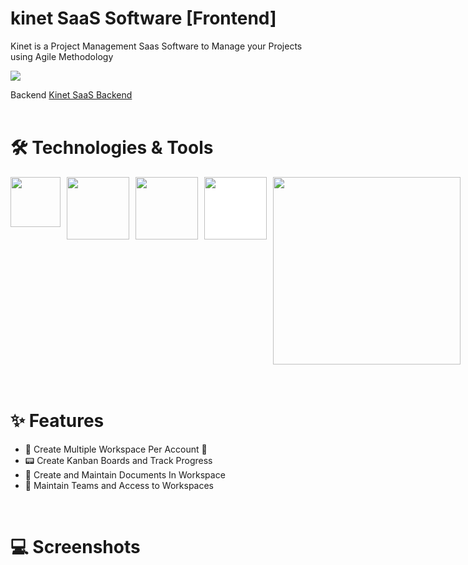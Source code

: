 # **kinet SaaS Software [Frontend]**
Kinet is a Project Management Saas Software to Manage your Projects using Agile Methodology

<img src="https://45218278.fs1.hubspotusercontent-na1.net/hubfs/45218278/kinetLogoWhite.svg" >

<br />

Backend [Kinet SaaS Backend]()
<br />
<br />


# **🛠️ Technologies & Tools**

<!-- ### **Authentication** <br/> -->

<div style="display: flex; width: 100%; gap: 10px">
<img src="https://cdn.worldvectorlogo.com/logos/react-1.svg" width="80">

<img src="https://detectify.com/assets/resources/case_studies/casestudy_auto0.png" width="100">

<img src="https://encrypted-tbn0.gstatic.com/images?q=tbn:ANd9GcR7fXKzEeRYdemN8VgBez0Kc8mmDxJoqtylN04yfNYHSDDohmJTS-2Fwa5_tIdPqsL1qyY&usqp=CAU" width="100">

<img src="https://miro.medium.com/v2/resize:fit:500/1*tOI6UC5EaS2fPItCesI-AQ.png" width="100" style="background-color: #fff;">

<img src="https://lucide.dev/library-logos/shadcn-ui-light.svg" width="300">
</div>



<br />
<br />

# **✨ Features**

- 🌈 Create Multiple Workspace Per Account 🥳
- 📟 Create Kanban Boards and Track Progress
- 📄 Create and Maintain Documents In Workspace
- 👥 Maintain Teams and Access to Workspaces

<br />

# **💻 Screenshots**
